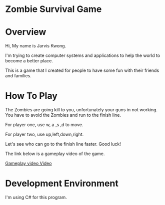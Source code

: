 # Zombie Survival Game

# Overview

Hi, My name is Jarvis Kwong.

I'm trying to create computer systems and applications to help the world to become a better place.

This is a game that I created for people to have some fun with their friends and families.

# How To Play

The Zombies are going kill to you, unfortunately your guns in not working.
You have to avoid the Zombies and run to the finish line.

For player one,
use w, a ,s ,d to move.

For player two,
use up,left,down,right.

Let's see who can go to the finish line faster. Good luck!

The link below is a gameplay video of the game.

[Gameplay video Video](https://youtu.be/H6ecY2rbdjs)

# Development Environment

I'm using C# for this program.
